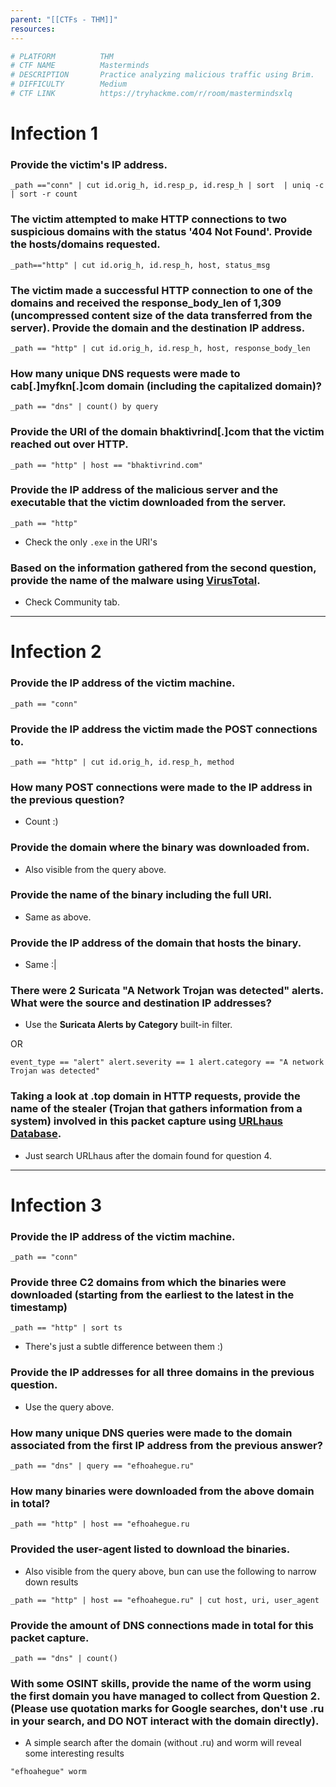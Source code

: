 ```yaml
---
parent: "[[CTFs - THM]]"
resources:
---
```


```bash
# PLATFORM          THM
# CTF NAME          Masterminds
# DESCRIPTION       Practice analyzing malicious traffic using Brim.
# DIFFICULTY        Medium
# CTF LINK          https://tryhackme.com/r/room/mastermindsxlq
```


# Infection 1

### Provide the victim's IP address.

```
_path =="conn" | cut id.orig_h, id.resp_p, id.resp_h | sort  | uniq -c | sort -r count
```

### The victim attempted to make HTTP connections to two suspicious domains with the status '404 Not Found'. Provide the hosts/domains requested.

```
_path=="http" | cut id.orig_h, id.resp_h, host, status_msg 
```

### The victim made a successful HTTP connection to one of the domains and received the response_body_len of 1,309 (uncompressed content size of the data transferred from the server). Provide the domain and the destination IP address.

```
_path == "http" | cut id.orig_h, id.resp_h, host, response_body_len
```

### How many unique DNS requests were made to cab[.]myfkn[.]com domain (including the capitalized domain)?

```
_path == "dns" | count() by query
```

### Provide the URI of the domain bhaktivrind[.]com that the victim reached out over HTTP.

```
_path == "http" | host == "bhaktivrind.com"
```

### Provide the IP address of the malicious server and the executable that the victim downloaded from the server. 

```
_path == "http"
```

- Check the only `.exe` in the URI's 

### Based on the information gathered from the second question, provide the name of the malware using [VirusTotal](https://www.virustotal.com/gui/home/upload).

- Check Community tab.

---

# Infection 2
### Provide the IP address of the victim machine.
```
_path == "conn"
```

### Provide the IP address the victim made the POST connections to. 

```
_path == "http" | cut id.orig_h, id.resp_h, method
```

### How many POST connections were made to the IP address in the previous question?

- Count :) 

### Provide the domain where the binary was downloaded from.

- Also visible from the query above. 

### Provide the name of the binary including the full URI.

- Same as above.

### Provide the IP address of the domain that hosts the binary.

- Same :| 

### There were 2 Suricata "A Network Trojan was detected" alerts. What were the source and destination IP addresses?

- Use the **Suricata Alerts by Category** built-in filter.

OR

```
event_type == "alert" alert.severity == 1 alert.category == "A network Trojan was detected"
```

### Taking a look at .top domain in HTTP requests, provide the name of the stealer (Trojan that gathers information from a system) involved in this packet capture using [URLhaus Database](https://urlhaus.abuse.ch/).

- Just search URLhaus after the domain found for question 4.

---

# Infection 3

### Provide the IP address of the victim machine.

```
_path == "conn"
```

### Provide three C2 domains from which the binaries were downloaded (starting from the earliest to the latest in the timestamp)

```
_path == "http" | sort ts
```

- There's just a subtle difference between them :) 

### Provide the IP addresses for all three domains in the previous question.

- Use the query above.

### How many unique DNS queries were made to the domain associated from the first IP address from the previous answer?

```
_path == "dns" | query == "efhoahegue.ru"
```

### How many binaries were downloaded from the above domain in total?

```
_path == "http" | host == "efhoahegue.ru
```

### Provided the user-agent listed to download the binaries.

- Also visible from the query above, bun can use the following to narrow down results

```
_path == "http" | host == "efhoahegue.ru" | cut host, uri, user_agent
```

### Provide the amount of DNS connections made in total for this packet capture.

```
_path == "dns" | count()
```

### With some OSINT skills, provide the name of the worm using the first domain you have managed to collect from Question 2. (Please use quotation marks for Google searches, don't use .ru in your search, and DO NOT interact with the domain directly).

- A simple search after the domain (without .ru) and worm will reveal some interesting results 

```
"efhoahegue" worm
```
